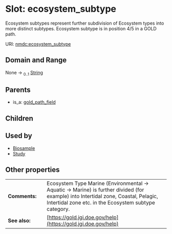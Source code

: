 
# Slot: ecosystem_subtype


Ecosystem subtypes represent further subdivision of Ecosystem types into more distinct subtypes. Ecosystem subtype is in position 4/5 in a GOLD path.

URI: [nmdc:ecosystem_subtype](https://microbiomedata/meta/ecosystem_subtype)


## Domain and Range

None &#8594;  <sub>0..1</sub> [String](types/String.md)

## Parents

 *  is_a: [gold_path_field](gold_path_field.md)

## Children


## Used by

 * [Biosample](Biosample.md)
 * [Study](Study.md)

## Other properties

|  |  |  |
| --- | --- | --- |
| **Comments:** | | Ecosystem Type Marine (Environmental -> Aquatic -> Marine) is further divided (for example) into Intertidal zone, Coastal, Pelagic, Intertidal zone etc. in the Ecosystem subtype category. |
| **See also:** | | [https://gold.jgi.doe.gov/help](https://gold.jgi.doe.gov/help) |

